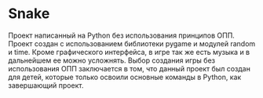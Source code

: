 # Snake
Проект написанный на Python без использования принципов ОПП. Проект создан с использованием библиотеки pygame и модулей random и time. Кроме графического интерфейса, в игре так же есть музыка и в дальнейшем ее можно усложнять. Выбор создания игры без использования ОПП заключается в том, что данный проект был создан для детей, которые только освоили основные команды в Python, как завершающий проект.
